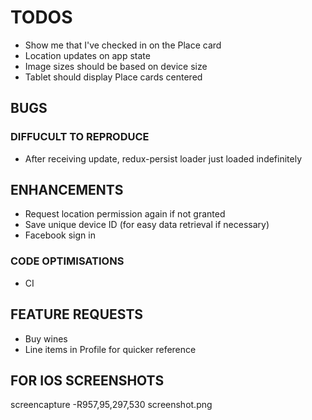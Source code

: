 # TODOS

- Show me that I've checked in on the Place card
- Location updates on app state
- Image sizes should be based on device size
- Tablet should display Place cards centered

## BUGS

### DIFFUCULT TO REPRODUCE

- After receiving update, redux-persist loader just loaded indefinitely

## ENHANCEMENTS

- Request location permission again if not granted
- Save unique device ID (for easy data retrieval if necessary)
- Facebook sign in

### CODE OPTIMISATIONS

- CI

## FEATURE REQUESTS

- Buy wines
- Line items in Profile for quicker reference

## FOR IOS SCREENSHOTS

screencapture -R957,95,297,530 screenshot.png

